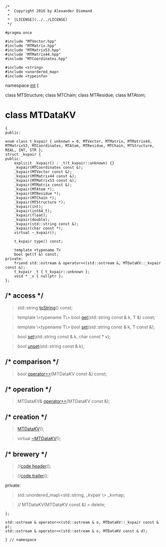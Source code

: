 ~~~ { .cpp }
/*
 *  Copyright 2016 by Alexander Diemand
 *
 *  [LICENSE](../../LICENSE)
 */

#pragma once

#include "MTVector.hpp"
#include "MTMatrix.hpp"
#include "MTMatrix53.hpp"
#include "MTMatrix44.hpp"
#include "MTCoordinates.hpp"

#include <string>
#include <unordered_map>
#include <typeinfo>

~~~

namespace [mt](namespace_mt.list) {

class MTStructure;
class MTChain;
class MTResidue;
class MTAtom;

# class MTDataKV

~~~ { .cpp }
{
public:

enum class t_kvpair { unknown = 0, MTVector, MTMatrix, MTMatrix44, MTMatrix53, MTCoordinates, MTAtom, MTResidue, MTChain, MTStructure, REAL, INT, STR };
struct _kvpair {
public:
	explicit _kvpair() : _t(t_kvpair::unknown) {}
	_kvpair(MTCoordinates const &);
	_kvpair(MTVector const &);
	_kvpair(MTMatrix44 const &);
	_kvpair(MTMatrix53 const &);
	_kvpair(MTMatrix const &);
	_kvpair(MTAtom *);
	_kvpair(MTResidue *);
	_kvpair(MTChain *);
	_kvpair(MTStructure *);
	_kvpair(int);
	_kvpair(int64_t);
	_kvpair(float);
	_kvpair(double);
	_kvpair(std::string const &);
	_kvpair(char const *);
	virtual ~_kvpair();

	t_kvpair type() const;

	template <typename T>
	bool get(T &) const;
private:
	friend std::ostream & operator<<(std::ostream &, MTDataKV::_kvpair const &); 
	t_kvpair _t { t_kvpair::unknown };
	void * _v { nullptr };
};

~~~

## /* access */

>std::string [toString](MTDataKV_access.cpp.md)() const;

>template \\<typename T\\>
bool [get](MTDataKV_access.cpp.md)(std::string const & k, T &) const;

>template \\<typename T\\>
bool [set](MTDataKV_access.cpp.md)(std::string const & k, T const &);

>bool [set](MTDataKV_access.cpp.md)(std::string const & k, char const * v);

>bool [unset](MTDataKV_access.cpp.md)(std::string const & k);

## /* comparison */

>bool [operator==](MTDataKV_operators.cpp.md)(MTDataKV const &) const;

## /* operation */

>MTDataKV& [operator+=](MTDataKV_operators.cpp.md)(MTDataKV const &);

## /* creation */

>[MTDataKV](MTDataKV_ctor.cpp.md)();

>virtual [~MTDataKV](MTDataKV_dtor.cpp.md)();

## /* brewery */

>//[code header](MTDataKV_-alpha-.md)();

>//[code trailer](MTDataKV_-omega-.md)();

private:

> std::unordered_map\\<std::string, _kvpair \\> _kvmap;

>// MTDataKV(MTDataKV const &) = delete;

~~~ { .cpp }
};

std::ostream & operator<<(std::ostream & o, MTDataKV::_kvpair const & p);
std::ostream & operator<<(std::ostream & o, MTDataKV const & d);

} // namespace
~~~
